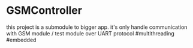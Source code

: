 # GSMController
this project is a submodule to bigger app. it's only handle communication with GSM module / test module over UART protocol 
#multithreading #embedded
